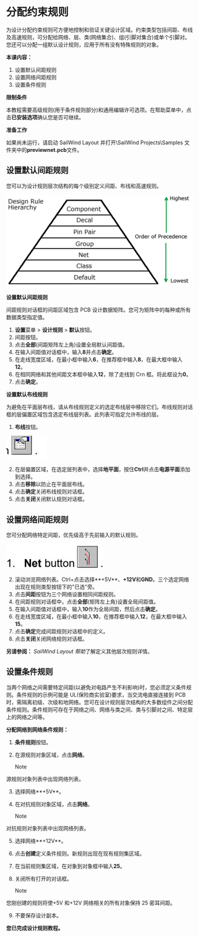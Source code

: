 # 分配约束规则

为设计分配约束规则可方便地控制和验证关键设计区域。约束类型包括间距、布线及高速规则，可分配给网络、层、类(网络集合)、组(引脚对集合)或单个引脚对。您还可以分配一组默认设计规则，应用于所有没有特殊规则的对象。

**本课内容：**

1. 设置默认间距规则
2. 设置网络间距规则
3. 设置条件规则

**限制条件**

本教程需要高级规则(用于条件规则部分)和通用编辑许可选项。在帮助菜单中，点击**已安装选项**确认您是否可继续。

**准备工作**

如果尚未运行，请启动 SailWind Layout 并打开\SailWind Projects\Samples 文件夹中的**previewnet.pcb**文件。

## 设置默认间距规则

您可以为设计规则层次结构的每个级别定义间距、布线和高速规则。

![](/layout/tutorial/5/_page_0_Figure_12.jpeg)

**设置默认间距规则**

间距规则对话框的间距区域包含 PCB 设计数据矩阵。您可为矩阵中的每种或所有数据类型指定值。

1. **设置**菜单 > **设计规则** > **默认**按钮。
2. 间距按钮。
3. 点击**全部**(间距矩阵左上角)设置全局默认间距值。
4. 在输入间距值对话框中，输入**8**并点击**确定**。
5. 在走线宽度区域，在最小框中输入**6**，在推荐框中输入**8**，在最大框中输入**12**。
6. 在相同网络和其他间距文本框中输入**12**，除了走线到 Crn 框。将此框设为**0**。
7. 点击**确定**。

**设置默认布线规则**

为避免在平面层布线，请从布线规则定义的选定布线层中移除它们。布线规则对话框的层偏置区域包含选定布线层列表。此列表可指定允许布线的层。

1. **布线**按钮。

![](/layout/tutorial/5/_page_1_Picture_10.jpeg)

2. 在层偏置区域，在选定层列表中，选择**地平面**，按住**Ctrl**并点击**电源平面**添加到选择。
3. 点击**移除**以防止在平面层布线。
4. 点击**确定**关闭布线规则对话框。
5. 点击**关闭**关闭默认规则对话框。

## 设置网络间距规则

您可分配网络特定间距，优先级高于先前输入的默认规则。

![](/layout/tutorial/5/_page_1_Picture_17.jpeg)

2. 滚动浏览网络列表。Ctrl+点击选择**+5V**、**+12V**和**GND**。三个选定网络出现在规则类型按钮下的"已选"旁。
3. 点击**间距**按钮为三个网络设置相同间距规则。
4. 在间距规则对话框中，点击**全部**(矩阵左上角)设置全局间距值。
5. 在输入间距值对话框中，输入**10**作为全局间距，然后点击**确定**。
6. 在走线宽度区域，在最小框中输入**10**，在推荐框中输入**12**，在最大框中输入**15**。
7. 点击**确定**完成间距规则对话框中的定义。
8. 点击**关闭**关闭网络规则对话框。

**另请参阅：** *SailWind Layout 帮助*了解定义其他层次规则详情。

## 设置条件规则

当两个网络之间需要特定间距(以避免对电路产生不利影响)时，您必须定义条件规则。条件规则的示例可能是 UL(保险商实验室)要求，当交流电直接连接到 PCB 时，需隔离初级、次级和地网络。您可在设计规则层次结构的大多数组件之间分配条件规则。条件规则可存在于网络之间、网络与类之间、类与引脚对之间、特定层上的网络之间等。

**分配网络到网络条件规则：**

1. **条件规则**按钮。

2. 在源规则对象区域，点击**网络**。

   > [!NOTE]
 源规则对象列表中出现网络列表。

3. 选择网络**+5V**。

4. 在对抗规则对象区域，点击**网络**。

   > [!NOTE]
 对抗规则对象列表中出现网络列表。

5. 选择网络**+12V**。

6. 点击**创建**定义条件规则。新规则出现在现有规则集区域。

7. 在当前规则集区域，在对象到对象框中输入**25**。

8. 关闭所有打开的对话框。

   > [!NOTE]
 您刚创建的规则将使+5V 和+12V 网络相关的所有对象保持 25 密耳间距。

9. 不要保存设计副本。

**您已完成设计规则教程。**